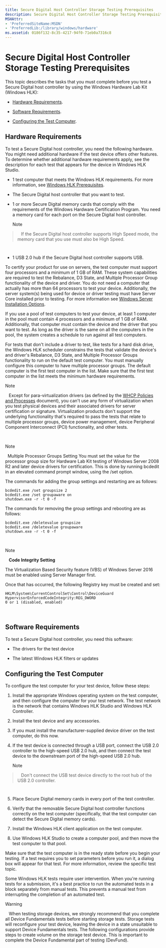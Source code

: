 ```yaml
---
title: Secure Digital Host Controller Storage Testing Prerequisites
description: Secure Digital Host Controller Storage Testing Prerequisites
MSHAttr:
- 'PreferredSiteName:MSDN'
- 'PreferredLib:/library/windows/hardware'
ms.assetid: 0186f132-8c35-4217-94f0-71eb0a7316c8
---
```


# Secure Digital Host Controller Storage Testing Prerequisites


This topic describes the tasks that you must complete before you test a Secure Digital host controller by using the Windows Hardware Lab Kit (Windows HLK):

-   [Hardware Requirements](#bkmk-hardwarerequirements).

-   [Software Requirements](#bkmk-softwarerequirements).

-   [Configuring the Test Computer](#bkmk-configure).

## <span id="BKMK_HardwareRequirements"></span><span id="bkmk-hardwarerequirements"></span><span id="BKMK_HARDWAREREQUIREMENTS"></span>Hardware Requirements


To test a Secure Digital host controller, you need the following hardware. You might need additional hardware if the test device offers other features. To determine whether additional hardware requirements apply, see the description for each test that appears for the device in Windows HLK Studio.

-   1 test computer that meets the Windows HLK requirements. For more information, see [Windows HLK Prerequisites](..\getstarted\windows-hlk-prerequisites.md).

-   The Secure Digital host controller that you want to test.

-   1 or more Secure Digital memory cards that comply with the requirements of the Windows Hardware Certification Program. You need a memory card for each port on the Secure Digital host controller.

    >[!NOTE]
>  
    If the Secure Digital host controller supports High Speed mode, the memory card that you use must also be High Speed.

     

-   1 USB 2.0 hub if the Secure Digital host controller supports USB.

To certify your product for use on servers, the test computer must support four processors and a minimum of 1 GB of RAM. These system capabilities are required to test the Rebalance, D3 State, and Multiple Processor Group functionality of the device and driver. You do not need a computer that actually has more than 64 processors to test your device. Additionally, the server system(s) being used for device or driver testing must have Server Core installed prior to testing. For more information see [Windows Server Installation Options](http://go.microsoft.com/fwlink/p/?LinkID=251454).

If you use a pool of test computers to test your device, at least 1 computer in the pool must contain 4 processors and a minimum of 1 GB of RAM. Additionally, that computer must contain the device and the driver that you want to test. As long as the driver is the same on all the computers in the pool, the system creates a schedule to run against all test computers.

For tests that don't include a driver to test, like tests for a hard disk drive, the Windows HLK scheduler constrains the tests that validate the device's and driver's Rebalance, D3 State, and Multiple Processor Groups functionality to run on the default test computer. You must manually configure this computer to have multiple processor groups. The default computer is the first test computer in the list. Make sure that the first test computer in the list meets the minimum hardware requirements.

>[!NOTE]
>  
Except for para-virtualization drivers (as defined by the [WHCP Policies and Processes](http://go.microsoft.com/fwlink/p/?LinkID=615222) document), you can't use any form of virtualization when you test physical devices and their associated drivers for server certification or signature. Virtualization products don't support the underlying functionality that's required to pass the tests that relate to multiple processor groups, device power management, device Peripheral Component Interconnect (PCI) functionality, and other tests.

 

>[!NOTE]
>  Multiple Processor Groups Setting
You must set the value for the processor group size for Hardware Lab Kit testing of Windows Server 2008 R2 and later device drivers for certification. This is done by running bcdedit in an elevated command prompt window, using the /set option.

The commands for adding the group settings and restarting are as follows:

``` syntax
bcdedit.exe /set groupsize 2
bcdedit.exe /set groupaware on
shutdown.exe -r -t 0 -f
```

The commands for removing the group settings and rebooting are as follows:

``` syntax
bcdedit.exe /deletevalue groupsize
bcdedit.exe /deletevalue groupaware
shutdown.exe -r -t 0 -f
```

 

>[!NOTE]
>  
**Code Integrity Setting**

The Virtualization Based Security feature (VBS) of Windows Server 2016 must be enabled using Server Manager first.

Once that has occurred, the following Registry key must be created and set:

``` syntax
HKLM\System\CurrentControlSet\Control\DeviceGuard
HypervisorEnforcedCodeIntegrity:REG_DWORD
0 or 1 (disabled, enabled)
```

 

## <span id="BKMK_SoftwareRequirements"></span><span id="bkmk_softwarerequirements"></span><span id="BKMK_SOFTWAREREQUIREMENTS"></span>Software Requirements


To test a Secure Digital host controller, you need this software:

-   The drivers for the test device

-   The latest Windows HLK filters or updates

## <span id="BKMK_Configure"></span><span id="bkmk_configure"></span><span id="BKMK_CONFIGURE"></span>Configuring the Test Computer


To configure the test computer for your test device, follow these steps:

1.  Install the appropriate Windows operating system on the test computer, and then configure the computer for your test network. The test network is the network that contains Windows HLK Studio and Windows HLK Controller.

2.  Install the test device and any accessories.

3.  If you must install the manufacturer-supplied device driver on the test computer, do this now.

4.  If the test device is connected through a USB port, connect the USB 2.0 controller to the high-speed USB 2.0 hub, and then connect the test device to the downstream port of the high-speed USB 2.0 hub.

    >[!NOTE]
>  
    Don't connect the USB test device directly to the root hub of the USB 2.0 controller.

     

5.  Place Secure Digital memory cards in every port of the test controller.

6.  Verify that the removable Secure Digital host controller functions correctly on the test computer (specifically, that the test computer can detect the Secure Digital memory cards).

7.  Install the Windows HLK client application on the test computer.

8.  Use Windows HLK Studio to create a computer pool, and then move the test computer to that pool.

Make sure that the test computer is in the ready state before you begin your testing. If a test requires you to set parameters before you run it, a dialog box will appear for that test. For more information, review the specific test topic.

Some Windows HLK tests require user intervention. When you're running tests for a submission, it's a best practice to run the automated tests in a block separately from manual tests. This prevents a manual test from interrupting the completion of an automated test.

>[!WARNING]
>  
When testing storage devices, we strongly recommend that you complete all Device Fundamentals tests before starting storage tests. Storage tests will reconfigure your test device, leaving the device in a state unsuitable to support Device Fundamentals tests. The following configurations provide steps to create volume on the storage test device. This is important to complete the Device Fundamental part of testing (DevFund).

 

 

 






